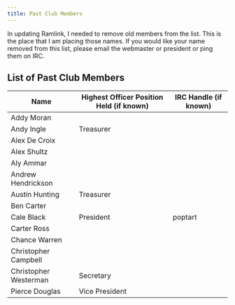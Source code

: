 ```yaml
---
title: Past Club Members
---
```


In updating Ramlink, I needed to remove old members from the list. This is the place that I am placing those names. 
If you would like your name removed from this list, please email the webmaster or president or ping them on IRC.

## List of Past Club Members


|Name|Highest Officer Position Held (if known)|IRC Handle (if known)|
|----|-----------------------------|---------------------|
|Addy Moran|||
|Andy Ingle|Treasurer||
|Alex De Croix|||
|Alex Shultz|||
|Aly Ammar|||
|Andrew Hendrickson|||
|Austin Hunting|Treasurer||
|Ben Carter|||
|Cale Black|President|poptart|
|Carter Ross|||
|Chance Warren|||
|Christopher Campbell|||
|Christopher Westerman|Secretary||
|Pierce Douglas|Vice President||
